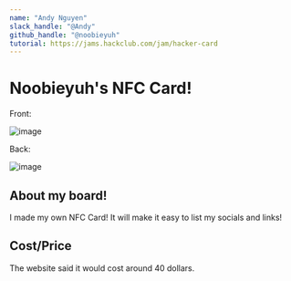 ```yaml
---
name: "Andy Nguyen"
slack_handle: "@Andy"
github_handle: "@noobieyuh"
tutorial: https://jams.hackclub.com/jam/hacker-card
---
```


# Noobieyuh's NFC Card!

Front:

![image](https://github.com/user-attachments/assets/45e746c1-27f2-4b7f-a33c-fbfadcf97411)

Back:

![image](https://github.com/user-attachments/assets/1e5dec3c-8a18-4408-806e-73f659e44fb6)



<!-- Describe your board in 2-3 sentences. What are you making? What will it do? -->
## About my board!
I made my own NFC Card! It will make it easy to list my socials and links!
<!-- How much is it going to cost? -->
## Cost/Price
The website said it would cost around 40 dollars.
<!-- Tell us a little bit about your design process. What were some challenges? What helped? ***Totally optional*** -->
